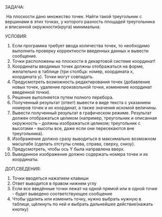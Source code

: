 ЗАДАЧА: 

​	На плоскости дано множество точек. Найти такой треугольник с вершинами в этих точках, 	у которого разность площадей треугольника и вписанной окружности(круга) минимальна.

УСЛОВИЯ:

1.  Если программа требует ввода количества точек, то необходимо выполнить проверку корректности введенных данных и вывести сообщение.
2.  Точки расположены на плоскости в декартовой системе координат!
3.  Координаты вводимых точек должны отображаться на форме, желательно в таблице (три столбца: номер, координата x, координата y). Точки могут совпадать.
4.  Предусмотреть возможность редактирования точек (добавление новых точек, удаление произвольной точки, изменение координат введенной точки).
5.  Решение выполняется путем полного перебора.
6.  Полученный результат (ответ) вывести в виде текста с указанием номеров точек и их координат, а также значения искомой величины.
7.  Вывести полученный результат в графическом режиме. Результат должен отображаться целиком (например, треугольник и описанная окружность – должны изображаться целиком; треугольник с высотами – высоты все, даже если они пересекаются вне треугольника).
8.  Изображение должно сразу выводиться в максимально возможном масштабе (сделать отступы слева, справа, сверху, снизу).
9.  Предусмотреть, чтобы ось Y была направлена вверх.
10.  Выведенное изображение должно содержать номера точек и их координаты.



ДОП,СВЕДЕНИЯ:

1.  Точки вводяться нажатием клавиши <Enter>
2.  Ответ выводится в правом нижнем углу
3.  Если все введённые точки лежат на одной прямой или в одной точке - будет выведено соответствующее сообщение
4.  Чтобы удалить или изменить точку, нужно выбрать нужную в таблице, щёлкнуть по ней и выбрать дальнейшее действие(нажать кнопку)

